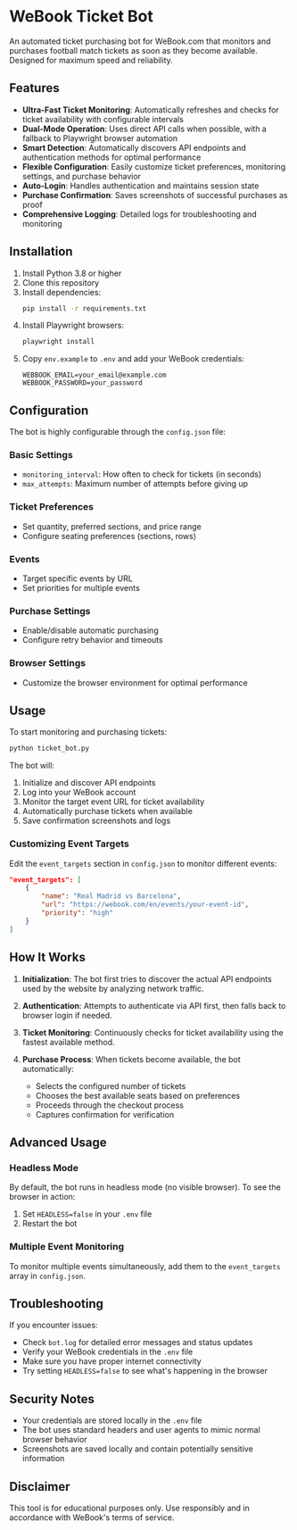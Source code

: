 # WeBook Ticket Bot

An automated ticket purchasing bot for WeBook.com that monitors and purchases football match tickets as soon as they become available. Designed for maximum speed and reliability.

## Features

- **Ultra-Fast Ticket Monitoring**: Automatically refreshes and checks for ticket availability with configurable intervals
- **Dual-Mode Operation**: Uses direct API calls when possible, with a fallback to Playwright browser automation
- **Smart Detection**: Automatically discovers API endpoints and authentication methods for optimal performance
- **Flexible Configuration**: Easily customize ticket preferences, monitoring settings, and purchase behavior
- **Auto-Login**: Handles authentication and maintains session state
- **Purchase Confirmation**: Saves screenshots of successful purchases as proof
- **Comprehensive Logging**: Detailed logs for troubleshooting and monitoring

## Installation

1. Install Python 3.8 or higher
2. Clone this repository
3. Install dependencies:
   ```bash
   pip install -r requirements.txt
   ```
4. Install Playwright browsers:
   ```bash
   playwright install
   ```
5. Copy `env.example` to `.env` and add your WeBook credentials:
   ```
   WEBBOOK_EMAIL=your_email@example.com
   WEBBOOK_PASSWORD=your_password
   ```

## Configuration

The bot is highly configurable through the `config.json` file:

### Basic Settings
- `monitoring_interval`: How often to check for tickets (in seconds)
- `max_attempts`: Maximum number of attempts before giving up

### Ticket Preferences
- Set quantity, preferred sections, and price range
- Configure seating preferences (sections, rows)

### Events
- Target specific events by URL
- Set priorities for multiple events

### Purchase Settings
- Enable/disable automatic purchasing
- Configure retry behavior and timeouts

### Browser Settings
- Customize the browser environment for optimal performance

## Usage

To start monitoring and purchasing tickets:

```bash
python ticket_bot.py
```

The bot will:
1. Initialize and discover API endpoints
2. Log into your WeBook account
3. Monitor the target event URL for ticket availability
4. Automatically purchase tickets when available
5. Save confirmation screenshots and logs

### Customizing Event Targets

Edit the `event_targets` section in `config.json` to monitor different events:

```json
"event_targets": [
    {
        "name": "Real Madrid vs Barcelona",
        "url": "https://webook.com/en/events/your-event-id",
        "priority": "high"
    }
]
```

## How It Works

1. **Initialization**: The bot first tries to discover the actual API endpoints used by the website by analyzing network traffic.

2. **Authentication**: Attempts to authenticate via API first, then falls back to browser login if needed.

3. **Ticket Monitoring**: Continuously checks for ticket availability using the fastest available method.

4. **Purchase Process**: When tickets become available, the bot automatically:
   - Selects the configured number of tickets
   - Chooses the best available seats based on preferences
   - Proceeds through the checkout process
   - Captures confirmation for verification

## Advanced Usage

### Headless Mode

By default, the bot runs in headless mode (no visible browser). To see the browser in action:

1. Set `HEADLESS=false` in your `.env` file
2. Restart the bot

### Multiple Event Monitoring

To monitor multiple events simultaneously, add them to the `event_targets` array in `config.json`.

## Troubleshooting

If you encounter issues:

- Check `bot.log` for detailed error messages and status updates
- Verify your WeBook credentials in the `.env` file
- Make sure you have proper internet connectivity
- Try setting `HEADLESS=false` to see what's happening in the browser

## Security Notes

- Your credentials are stored locally in the `.env` file
- The bot uses standard headers and user agents to mimic normal browser behavior
- Screenshots are saved locally and contain potentially sensitive information

## Disclaimer

This tool is for educational purposes only. Use responsibly and in accordance with WeBook's terms of service. 